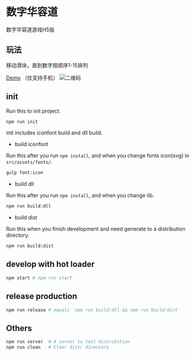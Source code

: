 # 数字华容道

数字华容道游戏H5版

## 玩法

移动滑块，直到数字按顺序1-15排列

[Demo](http://chyrain.github.io/games/huarongdao/) （仅支持手机）
![二维码](./qrcode)

## init

Run this to init project.

```sh
npm run init
```

init includes iconfont build and dll build.

- build iconfont

Run this after you run `npm install`, and when you change fonts icon(svg) in `src/assets/fonts/`.

```sh
gulp font:icon
```

- build dll

Run this after you run `npm install`, and when you change lib.

```sh
npm run build:dll
```

- build dist

Run this when you finish development and need generate to a distribution directory.

```sh
npm run build:dist
```

## develop with hot loader

```sh
npm start # npm run start
```

## release production

```sh
npm run release # equals `npm run build:dll && npm run build:dist`
```


## Others

```sh
npm run server	# A server to test distribution
npm run clean 	# Clear dist/ directory
```
